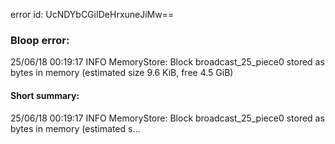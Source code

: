 error id: UcNDYbCGiIDeHrxuneJiMw==
### Bloop error:

25/06/18 00:19:17 INFO MemoryStore: Block broadcast_25_piece0 stored as bytes in memory (estimated size 9.6 KiB, free 4.5 GiB)
#### Short summary: 

25/06/18 00:19:17 INFO MemoryStore: Block broadcast_25_piece0 stored as bytes in memory (estimated s...